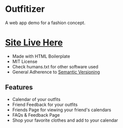 # Outfitizer
A web app demo for a fashion concept.

# [Site Live Here](dylanb18.github.io/Outfitizer)

* Made with HTML Boilerplate
* MIT License
* Check humans.txt for other software used
* General Adherence to [Semantic Versioning](https://semver.org/)


## Features
* Calendar of your outfits
* Friend Feedback for your outfits
* Friends Page for viewing your friend's calendars
* FAQs & Feedback Page
* Shop your favorite clothes and add to your calendar
